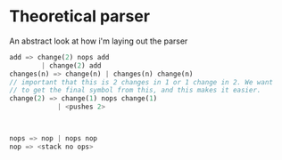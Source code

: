 # Theoretical parser
An abstract look at how i'm laying out the parser
```rust
add => change(2) nops add
        | change(2) add
changes(n) => change(n) | changes(n) change(n)
// important that this is 2 changes in 1 or 1 change in 2. We want
// to get the final symbol from this, and this makes it easier.
change(2) => change(1) nops change(1)
            | <pushes 2>



nops => nop | nops nop
nop => <stack no ops>
```